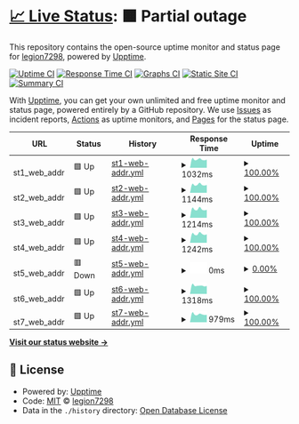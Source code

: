 # [📈 Live Status](https://legion7298.github.io/upptimer): <!--live status--> **🟧 Partial outage**

This repository contains the open-source uptime monitor and status page for [legion7298](https://legion7298.github.io/upptimer), powered by [Upptime](https://github.com/upptime/upptime).

[![Uptime CI](https://github.com/legion7298/upptimer/workflows/Uptime%20CI/badge.svg)](https://github.com/legion7298/upptimer/actions?query=workflow%3A%22Uptime+CI%22)
[![Response Time CI](https://github.com/legion7298/upptimer/workflows/Response%20Time%20CI/badge.svg)](https://github.com/legion7298/upptimer/actions?query=workflow%3A%22Response+Time+CI%22)
[![Graphs CI](https://github.com/legion7298/upptimer/workflows/Graphs%20CI/badge.svg)](https://github.com/legion7298/upptimer/actions?query=workflow%3A%22Graphs+CI%22)
[![Static Site CI](https://github.com/legion7298/upptimer/workflows/Static%20Site%20CI/badge.svg)](https://github.com/legion7298/upptimer/actions?query=workflow%3A%22Static+Site+CI%22)
[![Summary CI](https://github.com/legion7298/upptimer/workflows/Summary%20CI/badge.svg)](https://github.com/legion7298/upptimer/actions?query=workflow%3A%22Summary+CI%22)

With [Upptime](https://upptime.js.org), you can get your own unlimited and free uptime monitor and status page, powered entirely by a GitHub repository. We use [Issues](https://github.com/legion7298/upptimer/issues) as incident reports, [Actions](https://github.com/legion7298/upptimer/actions) as uptime monitors, and [Pages](https://legion7298.github.io/upptimer) for the status page.

<!--start: status pages-->
<!-- This summary is generated by Upptime (https://github.com/upptime/upptime) -->
<!-- Do not edit this manually, your changes will be overwritten -->
<!-- prettier-ignore -->
| URL | Status | History | Response Time | Uptime |
| --- | ------ | ------- | ------------- | ------ |
| <img alt="" src="https://icons.duckduckgo.com/ip3/null.ico" height="13"> st1_web_addr | 🟩 Up | [st1-web-addr.yml](https://github.com/legion7298/upptimer/commits/HEAD/history/st1-web-addr.yml) | <details><summary><img alt="Response time graph" src="./graphs/st1-web-addr/response-time-week.png" height="20"> 1032ms</summary><br><a href="https://legion7298.github.io/upptimer/history/st1-web-addr"><img alt="Response time 1152" src="https://img.shields.io/endpoint?url=https%3A%2F%2Fraw.githubusercontent.com%2Flegion7298%2Fupptimer%2FHEAD%2Fapi%2Fst1-web-addr%2Fresponse-time.json"></a><br><a href="https://legion7298.github.io/upptimer/history/st1-web-addr"><img alt="24-hour response time 1006" src="https://img.shields.io/endpoint?url=https%3A%2F%2Fraw.githubusercontent.com%2Flegion7298%2Fupptimer%2FHEAD%2Fapi%2Fst1-web-addr%2Fresponse-time-day.json"></a><br><a href="https://legion7298.github.io/upptimer/history/st1-web-addr"><img alt="7-day response time 1032" src="https://img.shields.io/endpoint?url=https%3A%2F%2Fraw.githubusercontent.com%2Flegion7298%2Fupptimer%2FHEAD%2Fapi%2Fst1-web-addr%2Fresponse-time-week.json"></a><br><a href="https://legion7298.github.io/upptimer/history/st1-web-addr"><img alt="30-day response time 1064" src="https://img.shields.io/endpoint?url=https%3A%2F%2Fraw.githubusercontent.com%2Flegion7298%2Fupptimer%2FHEAD%2Fapi%2Fst1-web-addr%2Fresponse-time-month.json"></a><br><a href="https://legion7298.github.io/upptimer/history/st1-web-addr"><img alt="1-year response time 1157" src="https://img.shields.io/endpoint?url=https%3A%2F%2Fraw.githubusercontent.com%2Flegion7298%2Fupptimer%2FHEAD%2Fapi%2Fst1-web-addr%2Fresponse-time-year.json"></a></details> | <details><summary><a href="https://legion7298.github.io/upptimer/history/st1-web-addr">100.00%</a></summary><a href="https://legion7298.github.io/upptimer/history/st1-web-addr"><img alt="All-time uptime 99.98%" src="https://img.shields.io/endpoint?url=https%3A%2F%2Fraw.githubusercontent.com%2Flegion7298%2Fupptimer%2FHEAD%2Fapi%2Fst1-web-addr%2Fuptime.json"></a><br><a href="https://legion7298.github.io/upptimer/history/st1-web-addr"><img alt="24-hour uptime 100.00%" src="https://img.shields.io/endpoint?url=https%3A%2F%2Fraw.githubusercontent.com%2Flegion7298%2Fupptimer%2FHEAD%2Fapi%2Fst1-web-addr%2Fuptime-day.json"></a><br><a href="https://legion7298.github.io/upptimer/history/st1-web-addr"><img alt="7-day uptime 100.00%" src="https://img.shields.io/endpoint?url=https%3A%2F%2Fraw.githubusercontent.com%2Flegion7298%2Fupptimer%2FHEAD%2Fapi%2Fst1-web-addr%2Fuptime-week.json"></a><br><a href="https://legion7298.github.io/upptimer/history/st1-web-addr"><img alt="30-day uptime 100.00%" src="https://img.shields.io/endpoint?url=https%3A%2F%2Fraw.githubusercontent.com%2Flegion7298%2Fupptimer%2FHEAD%2Fapi%2Fst1-web-addr%2Fuptime-month.json"></a><br><a href="https://legion7298.github.io/upptimer/history/st1-web-addr"><img alt="1-year uptime 99.98%" src="https://img.shields.io/endpoint?url=https%3A%2F%2Fraw.githubusercontent.com%2Flegion7298%2Fupptimer%2FHEAD%2Fapi%2Fst1-web-addr%2Fuptime-year.json"></a></details>
| <img alt="" src="https://icons.duckduckgo.com/ip3/null.ico" height="13"> st2_web_addr | 🟩 Up | [st2-web-addr.yml](https://github.com/legion7298/upptimer/commits/HEAD/history/st2-web-addr.yml) | <details><summary><img alt="Response time graph" src="./graphs/st2-web-addr/response-time-week.png" height="20"> 1144ms</summary><br><a href="https://legion7298.github.io/upptimer/history/st2-web-addr"><img alt="Response time 1413" src="https://img.shields.io/endpoint?url=https%3A%2F%2Fraw.githubusercontent.com%2Flegion7298%2Fupptimer%2FHEAD%2Fapi%2Fst2-web-addr%2Fresponse-time.json"></a><br><a href="https://legion7298.github.io/upptimer/history/st2-web-addr"><img alt="24-hour response time 1100" src="https://img.shields.io/endpoint?url=https%3A%2F%2Fraw.githubusercontent.com%2Flegion7298%2Fupptimer%2FHEAD%2Fapi%2Fst2-web-addr%2Fresponse-time-day.json"></a><br><a href="https://legion7298.github.io/upptimer/history/st2-web-addr"><img alt="7-day response time 1144" src="https://img.shields.io/endpoint?url=https%3A%2F%2Fraw.githubusercontent.com%2Flegion7298%2Fupptimer%2FHEAD%2Fapi%2Fst2-web-addr%2Fresponse-time-week.json"></a><br><a href="https://legion7298.github.io/upptimer/history/st2-web-addr"><img alt="30-day response time 1158" src="https://img.shields.io/endpoint?url=https%3A%2F%2Fraw.githubusercontent.com%2Flegion7298%2Fupptimer%2FHEAD%2Fapi%2Fst2-web-addr%2Fresponse-time-month.json"></a><br><a href="https://legion7298.github.io/upptimer/history/st2-web-addr"><img alt="1-year response time 1356" src="https://img.shields.io/endpoint?url=https%3A%2F%2Fraw.githubusercontent.com%2Flegion7298%2Fupptimer%2FHEAD%2Fapi%2Fst2-web-addr%2Fresponse-time-year.json"></a></details> | <details><summary><a href="https://legion7298.github.io/upptimer/history/st2-web-addr">100.00%</a></summary><a href="https://legion7298.github.io/upptimer/history/st2-web-addr"><img alt="All-time uptime 99.86%" src="https://img.shields.io/endpoint?url=https%3A%2F%2Fraw.githubusercontent.com%2Flegion7298%2Fupptimer%2FHEAD%2Fapi%2Fst2-web-addr%2Fuptime.json"></a><br><a href="https://legion7298.github.io/upptimer/history/st2-web-addr"><img alt="24-hour uptime 100.00%" src="https://img.shields.io/endpoint?url=https%3A%2F%2Fraw.githubusercontent.com%2Flegion7298%2Fupptimer%2FHEAD%2Fapi%2Fst2-web-addr%2Fuptime-day.json"></a><br><a href="https://legion7298.github.io/upptimer/history/st2-web-addr"><img alt="7-day uptime 100.00%" src="https://img.shields.io/endpoint?url=https%3A%2F%2Fraw.githubusercontent.com%2Flegion7298%2Fupptimer%2FHEAD%2Fapi%2Fst2-web-addr%2Fuptime-week.json"></a><br><a href="https://legion7298.github.io/upptimer/history/st2-web-addr"><img alt="30-day uptime 100.00%" src="https://img.shields.io/endpoint?url=https%3A%2F%2Fraw.githubusercontent.com%2Flegion7298%2Fupptimer%2FHEAD%2Fapi%2Fst2-web-addr%2Fuptime-month.json"></a><br><a href="https://legion7298.github.io/upptimer/history/st2-web-addr"><img alt="1-year uptime 99.75%" src="https://img.shields.io/endpoint?url=https%3A%2F%2Fraw.githubusercontent.com%2Flegion7298%2Fupptimer%2FHEAD%2Fapi%2Fst2-web-addr%2Fuptime-year.json"></a></details>
| <img alt="" src="https://icons.duckduckgo.com/ip3/null.ico" height="13"> st3_web_addr | 🟩 Up | [st3-web-addr.yml](https://github.com/legion7298/upptimer/commits/HEAD/history/st3-web-addr.yml) | <details><summary><img alt="Response time graph" src="./graphs/st3-web-addr/response-time-week.png" height="20"> 1214ms</summary><br><a href="https://legion7298.github.io/upptimer/history/st3-web-addr"><img alt="Response time 1357" src="https://img.shields.io/endpoint?url=https%3A%2F%2Fraw.githubusercontent.com%2Flegion7298%2Fupptimer%2FHEAD%2Fapi%2Fst3-web-addr%2Fresponse-time.json"></a><br><a href="https://legion7298.github.io/upptimer/history/st3-web-addr"><img alt="24-hour response time 1130" src="https://img.shields.io/endpoint?url=https%3A%2F%2Fraw.githubusercontent.com%2Flegion7298%2Fupptimer%2FHEAD%2Fapi%2Fst3-web-addr%2Fresponse-time-day.json"></a><br><a href="https://legion7298.github.io/upptimer/history/st3-web-addr"><img alt="7-day response time 1214" src="https://img.shields.io/endpoint?url=https%3A%2F%2Fraw.githubusercontent.com%2Flegion7298%2Fupptimer%2FHEAD%2Fapi%2Fst3-web-addr%2Fresponse-time-week.json"></a><br><a href="https://legion7298.github.io/upptimer/history/st3-web-addr"><img alt="30-day response time 1264" src="https://img.shields.io/endpoint?url=https%3A%2F%2Fraw.githubusercontent.com%2Flegion7298%2Fupptimer%2FHEAD%2Fapi%2Fst3-web-addr%2Fresponse-time-month.json"></a><br><a href="https://legion7298.github.io/upptimer/history/st3-web-addr"><img alt="1-year response time 1357" src="https://img.shields.io/endpoint?url=https%3A%2F%2Fraw.githubusercontent.com%2Flegion7298%2Fupptimer%2FHEAD%2Fapi%2Fst3-web-addr%2Fresponse-time-year.json"></a></details> | <details><summary><a href="https://legion7298.github.io/upptimer/history/st3-web-addr">100.00%</a></summary><a href="https://legion7298.github.io/upptimer/history/st3-web-addr"><img alt="All-time uptime 99.94%" src="https://img.shields.io/endpoint?url=https%3A%2F%2Fraw.githubusercontent.com%2Flegion7298%2Fupptimer%2FHEAD%2Fapi%2Fst3-web-addr%2Fuptime.json"></a><br><a href="https://legion7298.github.io/upptimer/history/st3-web-addr"><img alt="24-hour uptime 100.00%" src="https://img.shields.io/endpoint?url=https%3A%2F%2Fraw.githubusercontent.com%2Flegion7298%2Fupptimer%2FHEAD%2Fapi%2Fst3-web-addr%2Fuptime-day.json"></a><br><a href="https://legion7298.github.io/upptimer/history/st3-web-addr"><img alt="7-day uptime 100.00%" src="https://img.shields.io/endpoint?url=https%3A%2F%2Fraw.githubusercontent.com%2Flegion7298%2Fupptimer%2FHEAD%2Fapi%2Fst3-web-addr%2Fuptime-week.json"></a><br><a href="https://legion7298.github.io/upptimer/history/st3-web-addr"><img alt="30-day uptime 100.00%" src="https://img.shields.io/endpoint?url=https%3A%2F%2Fraw.githubusercontent.com%2Flegion7298%2Fupptimer%2FHEAD%2Fapi%2Fst3-web-addr%2Fuptime-month.json"></a><br><a href="https://legion7298.github.io/upptimer/history/st3-web-addr"><img alt="1-year uptime 99.90%" src="https://img.shields.io/endpoint?url=https%3A%2F%2Fraw.githubusercontent.com%2Flegion7298%2Fupptimer%2FHEAD%2Fapi%2Fst3-web-addr%2Fuptime-year.json"></a></details>
| <img alt="" src="https://icons.duckduckgo.com/ip3/null.ico" height="13"> st4_web_addr | 🟩 Up | [st4-web-addr.yml](https://github.com/legion7298/upptimer/commits/HEAD/history/st4-web-addr.yml) | <details><summary><img alt="Response time graph" src="./graphs/st4-web-addr/response-time-week.png" height="20"> 1242ms</summary><br><a href="https://legion7298.github.io/upptimer/history/st4-web-addr"><img alt="Response time 1421" src="https://img.shields.io/endpoint?url=https%3A%2F%2Fraw.githubusercontent.com%2Flegion7298%2Fupptimer%2FHEAD%2Fapi%2Fst4-web-addr%2Fresponse-time.json"></a><br><a href="https://legion7298.github.io/upptimer/history/st4-web-addr"><img alt="24-hour response time 1195" src="https://img.shields.io/endpoint?url=https%3A%2F%2Fraw.githubusercontent.com%2Flegion7298%2Fupptimer%2FHEAD%2Fapi%2Fst4-web-addr%2Fresponse-time-day.json"></a><br><a href="https://legion7298.github.io/upptimer/history/st4-web-addr"><img alt="7-day response time 1242" src="https://img.shields.io/endpoint?url=https%3A%2F%2Fraw.githubusercontent.com%2Flegion7298%2Fupptimer%2FHEAD%2Fapi%2Fst4-web-addr%2Fresponse-time-week.json"></a><br><a href="https://legion7298.github.io/upptimer/history/st4-web-addr"><img alt="30-day response time 1269" src="https://img.shields.io/endpoint?url=https%3A%2F%2Fraw.githubusercontent.com%2Flegion7298%2Fupptimer%2FHEAD%2Fapi%2Fst4-web-addr%2Fresponse-time-month.json"></a><br><a href="https://legion7298.github.io/upptimer/history/st4-web-addr"><img alt="1-year response time 1412" src="https://img.shields.io/endpoint?url=https%3A%2F%2Fraw.githubusercontent.com%2Flegion7298%2Fupptimer%2FHEAD%2Fapi%2Fst4-web-addr%2Fresponse-time-year.json"></a></details> | <details><summary><a href="https://legion7298.github.io/upptimer/history/st4-web-addr">100.00%</a></summary><a href="https://legion7298.github.io/upptimer/history/st4-web-addr"><img alt="All-time uptime 99.90%" src="https://img.shields.io/endpoint?url=https%3A%2F%2Fraw.githubusercontent.com%2Flegion7298%2Fupptimer%2FHEAD%2Fapi%2Fst4-web-addr%2Fuptime.json"></a><br><a href="https://legion7298.github.io/upptimer/history/st4-web-addr"><img alt="24-hour uptime 100.00%" src="https://img.shields.io/endpoint?url=https%3A%2F%2Fraw.githubusercontent.com%2Flegion7298%2Fupptimer%2FHEAD%2Fapi%2Fst4-web-addr%2Fuptime-day.json"></a><br><a href="https://legion7298.github.io/upptimer/history/st4-web-addr"><img alt="7-day uptime 100.00%" src="https://img.shields.io/endpoint?url=https%3A%2F%2Fraw.githubusercontent.com%2Flegion7298%2Fupptimer%2FHEAD%2Fapi%2Fst4-web-addr%2Fuptime-week.json"></a><br><a href="https://legion7298.github.io/upptimer/history/st4-web-addr"><img alt="30-day uptime 99.91%" src="https://img.shields.io/endpoint?url=https%3A%2F%2Fraw.githubusercontent.com%2Flegion7298%2Fupptimer%2FHEAD%2Fapi%2Fst4-web-addr%2Fuptime-month.json"></a><br><a href="https://legion7298.github.io/upptimer/history/st4-web-addr"><img alt="1-year uptime 99.89%" src="https://img.shields.io/endpoint?url=https%3A%2F%2Fraw.githubusercontent.com%2Flegion7298%2Fupptimer%2FHEAD%2Fapi%2Fst4-web-addr%2Fuptime-year.json"></a></details>
| <img alt="" src="https://icons.duckduckgo.com/ip3/null.ico" height="13"> st5_web_addr | 🟥 Down | [st5-web-addr.yml](https://github.com/legion7298/upptimer/commits/HEAD/history/st5-web-addr.yml) | <details><summary><img alt="Response time graph" src="./graphs/st5-web-addr/response-time-week.png" height="20"> 0ms</summary><br><a href="https://legion7298.github.io/upptimer/history/st5-web-addr"><img alt="Response time 1465" src="https://img.shields.io/endpoint?url=https%3A%2F%2Fraw.githubusercontent.com%2Flegion7298%2Fupptimer%2FHEAD%2Fapi%2Fst5-web-addr%2Fresponse-time.json"></a><br><a href="https://legion7298.github.io/upptimer/history/st5-web-addr"><img alt="24-hour response time 0" src="https://img.shields.io/endpoint?url=https%3A%2F%2Fraw.githubusercontent.com%2Flegion7298%2Fupptimer%2FHEAD%2Fapi%2Fst5-web-addr%2Fresponse-time-day.json"></a><br><a href="https://legion7298.github.io/upptimer/history/st5-web-addr"><img alt="7-day response time 0" src="https://img.shields.io/endpoint?url=https%3A%2F%2Fraw.githubusercontent.com%2Flegion7298%2Fupptimer%2FHEAD%2Fapi%2Fst5-web-addr%2Fresponse-time-week.json"></a><br><a href="https://legion7298.github.io/upptimer/history/st5-web-addr"><img alt="30-day response time 0" src="https://img.shields.io/endpoint?url=https%3A%2F%2Fraw.githubusercontent.com%2Flegion7298%2Fupptimer%2FHEAD%2Fapi%2Fst5-web-addr%2Fresponse-time-month.json"></a><br><a href="https://legion7298.github.io/upptimer/history/st5-web-addr"><img alt="1-year response time 1463" src="https://img.shields.io/endpoint?url=https%3A%2F%2Fraw.githubusercontent.com%2Flegion7298%2Fupptimer%2FHEAD%2Fapi%2Fst5-web-addr%2Fresponse-time-year.json"></a></details> | <details><summary><a href="https://legion7298.github.io/upptimer/history/st5-web-addr">0.00%</a></summary><a href="https://legion7298.github.io/upptimer/history/st5-web-addr"><img alt="All-time uptime 90.31%" src="https://img.shields.io/endpoint?url=https%3A%2F%2Fraw.githubusercontent.com%2Flegion7298%2Fupptimer%2FHEAD%2Fapi%2Fst5-web-addr%2Fuptime.json"></a><br><a href="https://legion7298.github.io/upptimer/history/st5-web-addr"><img alt="24-hour uptime 0.00%" src="https://img.shields.io/endpoint?url=https%3A%2F%2Fraw.githubusercontent.com%2Flegion7298%2Fupptimer%2FHEAD%2Fapi%2Fst5-web-addr%2Fuptime-day.json"></a><br><a href="https://legion7298.github.io/upptimer/history/st5-web-addr"><img alt="7-day uptime 0.00%" src="https://img.shields.io/endpoint?url=https%3A%2F%2Fraw.githubusercontent.com%2Flegion7298%2Fupptimer%2FHEAD%2Fapi%2Fst5-web-addr%2Fuptime-week.json"></a><br><a href="https://legion7298.github.io/upptimer/history/st5-web-addr"><img alt="30-day uptime 0.00%" src="https://img.shields.io/endpoint?url=https%3A%2F%2Fraw.githubusercontent.com%2Flegion7298%2Fupptimer%2FHEAD%2Fapi%2Fst5-web-addr%2Fuptime-month.json"></a><br><a href="https://legion7298.github.io/upptimer/history/st5-web-addr"><img alt="1-year uptime 81.70%" src="https://img.shields.io/endpoint?url=https%3A%2F%2Fraw.githubusercontent.com%2Flegion7298%2Fupptimer%2FHEAD%2Fapi%2Fst5-web-addr%2Fuptime-year.json"></a></details>
| <img alt="" src="https://icons.duckduckgo.com/ip3/null.ico" height="13"> st6_web_addr | 🟩 Up | [st6-web-addr.yml](https://github.com/legion7298/upptimer/commits/HEAD/history/st6-web-addr.yml) | <details><summary><img alt="Response time graph" src="./graphs/st6-web-addr/response-time-week.png" height="20"> 1318ms</summary><br><a href="https://legion7298.github.io/upptimer/history/st6-web-addr"><img alt="Response time 1516" src="https://img.shields.io/endpoint?url=https%3A%2F%2Fraw.githubusercontent.com%2Flegion7298%2Fupptimer%2FHEAD%2Fapi%2Fst6-web-addr%2Fresponse-time.json"></a><br><a href="https://legion7298.github.io/upptimer/history/st6-web-addr"><img alt="24-hour response time 1261" src="https://img.shields.io/endpoint?url=https%3A%2F%2Fraw.githubusercontent.com%2Flegion7298%2Fupptimer%2FHEAD%2Fapi%2Fst6-web-addr%2Fresponse-time-day.json"></a><br><a href="https://legion7298.github.io/upptimer/history/st6-web-addr"><img alt="7-day response time 1318" src="https://img.shields.io/endpoint?url=https%3A%2F%2Fraw.githubusercontent.com%2Flegion7298%2Fupptimer%2FHEAD%2Fapi%2Fst6-web-addr%2Fresponse-time-week.json"></a><br><a href="https://legion7298.github.io/upptimer/history/st6-web-addr"><img alt="30-day response time 1404" src="https://img.shields.io/endpoint?url=https%3A%2F%2Fraw.githubusercontent.com%2Flegion7298%2Fupptimer%2FHEAD%2Fapi%2Fst6-web-addr%2Fresponse-time-month.json"></a><br><a href="https://legion7298.github.io/upptimer/history/st6-web-addr"><img alt="1-year response time 1504" src="https://img.shields.io/endpoint?url=https%3A%2F%2Fraw.githubusercontent.com%2Flegion7298%2Fupptimer%2FHEAD%2Fapi%2Fst6-web-addr%2Fresponse-time-year.json"></a></details> | <details><summary><a href="https://legion7298.github.io/upptimer/history/st6-web-addr">100.00%</a></summary><a href="https://legion7298.github.io/upptimer/history/st6-web-addr"><img alt="All-time uptime 99.91%" src="https://img.shields.io/endpoint?url=https%3A%2F%2Fraw.githubusercontent.com%2Flegion7298%2Fupptimer%2FHEAD%2Fapi%2Fst6-web-addr%2Fuptime.json"></a><br><a href="https://legion7298.github.io/upptimer/history/st6-web-addr"><img alt="24-hour uptime 100.00%" src="https://img.shields.io/endpoint?url=https%3A%2F%2Fraw.githubusercontent.com%2Flegion7298%2Fupptimer%2FHEAD%2Fapi%2Fst6-web-addr%2Fuptime-day.json"></a><br><a href="https://legion7298.github.io/upptimer/history/st6-web-addr"><img alt="7-day uptime 100.00%" src="https://img.shields.io/endpoint?url=https%3A%2F%2Fraw.githubusercontent.com%2Flegion7298%2Fupptimer%2FHEAD%2Fapi%2Fst6-web-addr%2Fuptime-week.json"></a><br><a href="https://legion7298.github.io/upptimer/history/st6-web-addr"><img alt="30-day uptime 100.00%" src="https://img.shields.io/endpoint?url=https%3A%2F%2Fraw.githubusercontent.com%2Flegion7298%2Fupptimer%2FHEAD%2Fapi%2Fst6-web-addr%2Fuptime-month.json"></a><br><a href="https://legion7298.github.io/upptimer/history/st6-web-addr"><img alt="1-year uptime 99.96%" src="https://img.shields.io/endpoint?url=https%3A%2F%2Fraw.githubusercontent.com%2Flegion7298%2Fupptimer%2FHEAD%2Fapi%2Fst6-web-addr%2Fuptime-year.json"></a></details>
| <img alt="" src="https://icons.duckduckgo.com/ip3/null.ico" height="13"> st7_web_addr | 🟩 Up | [st7-web-addr.yml](https://github.com/legion7298/upptimer/commits/HEAD/history/st7-web-addr.yml) | <details><summary><img alt="Response time graph" src="./graphs/st7-web-addr/response-time-week.png" height="20"> 979ms</summary><br><a href="https://legion7298.github.io/upptimer/history/st7-web-addr"><img alt="Response time 1047" src="https://img.shields.io/endpoint?url=https%3A%2F%2Fraw.githubusercontent.com%2Flegion7298%2Fupptimer%2FHEAD%2Fapi%2Fst7-web-addr%2Fresponse-time.json"></a><br><a href="https://legion7298.github.io/upptimer/history/st7-web-addr"><img alt="24-hour response time 909" src="https://img.shields.io/endpoint?url=https%3A%2F%2Fraw.githubusercontent.com%2Flegion7298%2Fupptimer%2FHEAD%2Fapi%2Fst7-web-addr%2Fresponse-time-day.json"></a><br><a href="https://legion7298.github.io/upptimer/history/st7-web-addr"><img alt="7-day response time 979" src="https://img.shields.io/endpoint?url=https%3A%2F%2Fraw.githubusercontent.com%2Flegion7298%2Fupptimer%2FHEAD%2Fapi%2Fst7-web-addr%2Fresponse-time-week.json"></a><br><a href="https://legion7298.github.io/upptimer/history/st7-web-addr"><img alt="30-day response time 1042" src="https://img.shields.io/endpoint?url=https%3A%2F%2Fraw.githubusercontent.com%2Flegion7298%2Fupptimer%2FHEAD%2Fapi%2Fst7-web-addr%2Fresponse-time-month.json"></a><br><a href="https://legion7298.github.io/upptimer/history/st7-web-addr"><img alt="1-year response time 1116" src="https://img.shields.io/endpoint?url=https%3A%2F%2Fraw.githubusercontent.com%2Flegion7298%2Fupptimer%2FHEAD%2Fapi%2Fst7-web-addr%2Fresponse-time-year.json"></a></details> | <details><summary><a href="https://legion7298.github.io/upptimer/history/st7-web-addr">100.00%</a></summary><a href="https://legion7298.github.io/upptimer/history/st7-web-addr"><img alt="All-time uptime 82.36%" src="https://img.shields.io/endpoint?url=https%3A%2F%2Fraw.githubusercontent.com%2Flegion7298%2Fupptimer%2FHEAD%2Fapi%2Fst7-web-addr%2Fuptime.json"></a><br><a href="https://legion7298.github.io/upptimer/history/st7-web-addr"><img alt="24-hour uptime 100.00%" src="https://img.shields.io/endpoint?url=https%3A%2F%2Fraw.githubusercontent.com%2Flegion7298%2Fupptimer%2FHEAD%2Fapi%2Fst7-web-addr%2Fuptime-day.json"></a><br><a href="https://legion7298.github.io/upptimer/history/st7-web-addr"><img alt="7-day uptime 100.00%" src="https://img.shields.io/endpoint?url=https%3A%2F%2Fraw.githubusercontent.com%2Flegion7298%2Fupptimer%2FHEAD%2Fapi%2Fst7-web-addr%2Fuptime-week.json"></a><br><a href="https://legion7298.github.io/upptimer/history/st7-web-addr"><img alt="30-day uptime 100.00%" src="https://img.shields.io/endpoint?url=https%3A%2F%2Fraw.githubusercontent.com%2Flegion7298%2Fupptimer%2FHEAD%2Fapi%2Fst7-web-addr%2Fuptime-month.json"></a><br><a href="https://legion7298.github.io/upptimer/history/st7-web-addr"><img alt="1-year uptime 92.43%" src="https://img.shields.io/endpoint?url=https%3A%2F%2Fraw.githubusercontent.com%2Flegion7298%2Fupptimer%2FHEAD%2Fapi%2Fst7-web-addr%2Fuptime-year.json"></a></details>

<!--end: status pages-->

[**Visit our status website →**](https://legion7298.github.io/upptimer)

## 📄 License

- Powered by: [Upptime](https://github.com/upptime/upptime)
- Code: [MIT](./LICENSE) © [legion7298](https://legion7298.github.io/upptimer)
- Data in the `./history` directory: [Open Database License](https://opendatacommons.org/licenses/odbl/1-0/)
